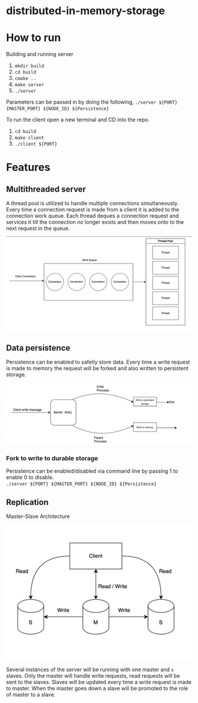 # distributed-in-memory-storage

# How to run

Building and running server

1. `mkdir build`
2. `cd build`
3. `cmake ..`
4. `make server`
5. `./server`

Parameters can be passed in by doing the following, `./server ${PORT}  {MASTER_PORT} ${NODE_ID} ${Persistence}`

To run the client open a new terminal and CD into the repo.

1. `cd build`
2. `make client`
3. `./client ${PORT}`

# Features

## Multithreaded server

A thread pool is utilized to handle multiple connections simultaneously. Every time a connection request is made from a client it is added to the connection work queue. Each thread deques a connection request and services it till the connection no longer exists and then moves onto to the next request in the queue.

![Multithreaded Server Diagram](/images/multiThreadedServer.png)

## Data persistence

Persistence can be enabled to safetly store data. Every time a write request is made to memory the request will be forked and also written to persistent storage.

![Forked Persistence Diagram](/images/ForkedPersistence.png)

### Fork to write to durable storage

Persistence can be enabled/disabled via command line by passing 1 to enable 0 to disable.
<br> `./server ${PORT} ${MASTER_PORT} ${NODE_ID} ${Persistence}`

## Replication

Master-Slave Architecture

![Master Slave Diagram](/images/master-slave.png)

Several instances of the server will be running with one master and `x` slaves. Only the master will handle write requests, read requests will be sent to the slaves. Slaves will be updated every time a write request is made to master. When the master goes down a slave will be promoted to the role of master to a slave.
